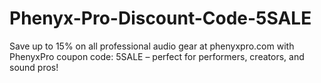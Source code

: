 # Phenyx-Pro-Discount-Code-5SALE
Save up to 15% on all professional audio gear at phenyxpro.com with PhenyxPro coupon code: 5SALE – perfect for performers, creators, and sound pros!
